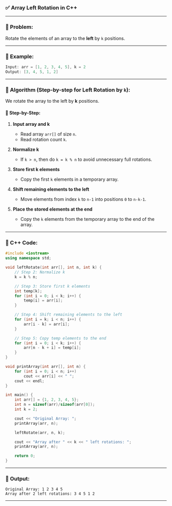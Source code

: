 ### ✅ Array Left Rotation in C++

---

### 🔶 Problem:

Rotate the elements of an array to the **left** by `k` positions.

---

### 🔶 Example:

```cpp
Input: arr = [1, 2, 3, 4, 5], k = 2  
Output: [3, 4, 5, 1, 2]
```

---

### 🔶 Algorithm (Step-by-step for Left Rotation by `k`):

We rotate the array to the left by **k** positions.

#### 🔸 Step-by-Step:

1. **Input array and k**

   * Read array `arr[]` of size `n`.
   * Read rotation count `k`.

2. **Normalize k**

   * If `k > n`, then do `k = k % n` to avoid unnecessary full rotations.

3. **Store first k elements**

   * Copy the first `k` elements in a temporary array.

4. **Shift remaining elements to the left**

   * Move elements from index `k` to `n-1` into positions `0` to `n-k-1`.

5. **Place the stored elements at the end**

   * Copy the `k` elements from the temporary array to the end of the array.

---

### 🔶 C++ Code:

```cpp
#include <iostream>
using namespace std;

void leftRotate(int arr[], int n, int k) {
    // Step 2: Normalize k
    k = k % n;

    // Step 3: Store first k elements
    int temp[k];
    for (int i = 0; i < k; i++) {
        temp[i] = arr[i];
    }

    // Step 4: Shift remaining elements to the left
    for (int i = k; i < n; i++) {
        arr[i - k] = arr[i];
    }

    // Step 5: Copy temp elements to the end
    for (int i = 0; i < k; i++) {
        arr[n - k + i] = temp[i];
    }
}

void printArray(int arr[], int n) {
    for (int i = 0; i < n; i++)
        cout << arr[i] << " ";
    cout << endl;
}

int main() {
    int arr[] = {1, 2, 3, 4, 5};
    int n = sizeof(arr)/sizeof(arr[0]);
    int k = 2;

    cout << "Original Array: ";
    printArray(arr, n);

    leftRotate(arr, n, k);

    cout << "Array after " << k << " left rotations: ";
    printArray(arr, n);

    return 0;
}
```

---

### 🔶 Output:

```
Original Array: 1 2 3 4 5 
Array after 2 left rotations: 3 4 5 1 2
```

---
